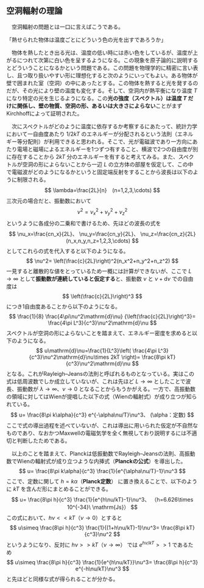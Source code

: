 
## 空洞輻射の理論

　空洞輻射の問題とは一口に言えばこうである。

「熱せられた物体は温度ごとにどういう色の光を出すであろうか」

　物体を熱したとき出る光は、温度の低い時には赤い色をしているが、温度が上がるにつれて次第に白い色を呈するようになる。この現象を原子論的に説明するとどういうことになるかという問題である。この問題を物理学的に精密に言い表し、且つ取り扱いやすい形に理想化すると次のようにいってもよい。ある物体が壁で囲まれた室（空洞）の中にあったとする。この物体を熱すると光を発するのだが、その光により壁の温度も変化する。そして、空洞内が熱平衡になり温度 $T$ になり特定の光を生じるようになる。この**光の強度（スペクトル）は温度 $T$ だけに関係し、壁の物質、空洞の形、あるいは大きさによらない**ことがまずKirchhoffによって証明された。

　次にスペクトルがどのように温度に依存するか考察するにあたって、統計力学において一自由度あたり $1/2kT$ のエネルギーが分配されるという法則（エネルギー等分配則）が利用できると思われる。そこで、光が電磁波であり一方向にあたり電場と磁場によるエネルギーを1つずつ有すること、横波で2つの自由度が別に存在することから $2kT$ 分のエネルギーを有すると考えてみる。また、スペクトルが空洞の形によらないことから一辺 $L$ の立方体の部屋を仮定して、この中で電磁波がどのようになるかというと固定端反射をすることから波長は以下のように制限される。
$$
    \lambda=\frac{2L}{n}　(n=1,2,3,\cdots)
$$
三次元の場合だと、振動数において
$$
    \nu^2=\nu_x^2+\nu_y^2+\nu_z^2
$$
というように各成分の二乗和で書けるため、先ほどの波長の式を
$$
    \nu_x=\frac{cn_x}{2L}、
    \nu_y=\frac{cn_y}{2L}、
    \nu_z=\frac{cn_z}{2L}　
    (n_x,n_y,n_z=1,2,3,\cdots)  
$$
としてこれらの式を代入すると以下のようになる。
$$
    \nu^2=
    \left(\frac{c}{2L}\right)^2(n_x^2+n_y^2+n_z^2)
$$
一見すると離散的な値をとっているため一概には計算ができないが、ここで $L\to\infty$ として**振動数が連続していると仮定する**と、振動数 $\nu$ と $\nu+\mathrm{d}\nu$ での自由度は
$$
    \left(\frac{c}{2L}\right)^3
$$
につき1自由度あることから以下のようになる。
$$
    \frac{1}{8}
    \frac{4\pi\nu^2\mathrm{d}\nu}
    {\left(\frac{c}{2L}\right)^3}=
    \frac{4\pi L^3}{c^3}\nu^2\mathrm{d}\nu
$$
スペクトルが空洞の形によらないことを踏まえて、エネルギー密度を求めると以下のようになる。
$$
    u\mathrm{d}\nu=\frac{1}{L^3}\left(
    \frac{4\pi L^3}{c^3}\nu^2\mathrm{d}\nu\times 2kT
    \right)=
    \frac{8\pi kT}{c^3}\nu^2\mathrm{d}\nu
$$
となる。これがRayleigh–Jeansの法則と呼ばれるものとなっている。実はこの式は低周波数でしか成立していないが、これは先ほど $L\to\infty$ としたことで波長、振動数が $\lambda\to\infty、\nu\to 0$ となることからもうかがえる。一方で、高振動数の領域に対してはWienが提唱した以下の式（Wienの輻射式）が成り立つが知られている。
$$
    u=
    \frac{8\pi k\alpha}{c^3}
    e^{-\alpha\nu/T}\nu^3、
    (\alpha：定数)
$$
ここで式の導出過程を述べていないが、これは導出に用いられた仮定が不自然なものであり、なおかつMaxwellの電磁気学を全く無視しており説明するには不適切と判断したためである。

　以上のことを踏まえて、Planckは低振動数でRayleigh–Jeansの法則、高振動数でWienの輻射式が成り立つような内挿式（**Planckの公式**）を導出した。
$$
    u=
    \frac{8\pi k\alpha}{c^3}
    \frac{1}{e^{\alpha\nu/T}-1}\nu^3
$$
ここで、定数に関して $h=k\alpha$（**Planck定数**） に置き換えることで、以下のように $kT$ を含んだ形にまとめることができる。
 $$
    u=
    \frac{8\pi h}{c^3}
    \frac{1}{e^{h\nu/kT}-1}\nu^3、
    （h=6.626\times 10^{-34}\ \mathrm{Js}）
$$
この式において、$h\nu << kT（\nu\to 0）$とすると
$$
    u\simeq
    \frac{8\pi h}{c^3}
    \frac{1}{(1+h\nu/kT)-1}\nu^3=
    \frac{8\pi kT}{c^3}\nu^2
$$
というようになり、反対に $h\nu >> kT（\nu\to\infty）$ では $e^{h\nu/kT}>>1$ であるため
 $$
    u\simeq
    \frac{8\pi h}{c^3}
    \frac{1}{e^{h\nu/kT}}\nu^3=
    \frac{8\pi h}{c^3}
    e^{-h\nu/kT}\nu^3
$$
と先ほどと同様な式が得られることが分かる。
